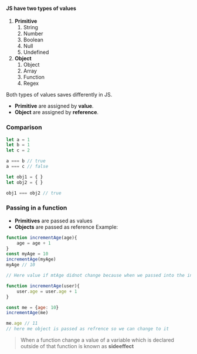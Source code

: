 #### JS have two types of values
1. **Primitive**
	1. String
	2. Number
	3. Boolean
	4. Null
	5. Undefined
2. **Object**
	1. Object
	2. Array
	3. Function
	4. Regex

Both types of values saves differently in JS.
- **Primitive** are assigned by **value**.
- **Object** are assigned by **reference**.

### Comparison
```js
let a = 1
let b = 1
let c = 2

a === b // true
a === c // false

let obj1 = { }
let obj2 = { }

obj1 === obj2 // true

```

### Passing in a function
- **Primitives** are passed as values
- **Objects** are passed as reference
Example:
```js
function incrementAge(age){
	age = age + 1
}
const myAge = 10
incrementAge(myAge)
myAge // 10

// Here value if mtAge didnot change because when we passed into the increment function we actually passed the  

function incrementAge(user){
	user.age = user.age + 1
}

const me = {age: 10}
incrementAge(me)

me.age // 11
// here me object is passed as refrence so we can change to it 

```

> When a function change a value of a variable which is declared outside of that function is known as **sideeffect**

